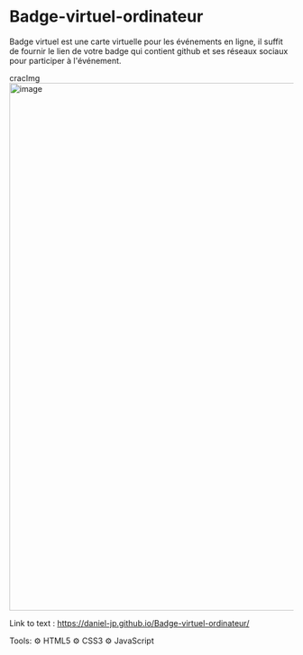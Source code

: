 # Badge-virtuel-ordinateur
Badge virtuel est une carte virtuelle pour les événements en ligne, il suffit de fournir le lien de votre badge qui contient github et ses réseaux sociaux pour participer à l'événement. 



cracImg<img width="937" alt="image" src="https://user-images.githubusercontent.com/37070026/140836427-e6cc5737-830e-43c7-b9c9-2edddb227c6d.png">

Link to text : 
https://daniel-jp.github.io/Badge-virtuel-ordinateur/

Tools:
  ⚙️ HTML5
  ⚙️ CSS3
  ⚙️ JavaScript 
